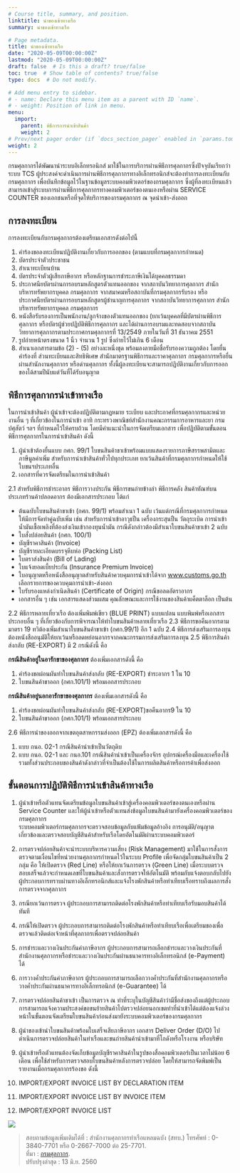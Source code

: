 ```yaml
---
# Course title, summary, and position.
linktitle: นำของเข้าทางเรือ
summary: นำของเข้าทางเรือ

# Page metadata.
title: นำของเข้าทางเรือ
date: "2020-05-09T00:00:00Z"
lastmod: "2020-05-09T00:00:00Z"
draft: false  # Is this a draft? true/false
toc: true  # Show table of contents? true/false
type: docs  # Do not modify.

# Add menu entry to sidebar.
# - name: Declare this menu item as a parent with ID `name`.
# - weight: Position of link in menu.
menu:
  import:
    parent: พิธีการการนำเข้าสินค้า   
    weight: 2
# Prev/next pager order (if `docs_section_pager` enabled in `params.toml`)
weight: 2
---
```



กรมศุลกากรได้พัฒนานำระบบอิเล็กทรอนิกส์ มาใช้ในการบริการผ่านพิธีการศุลกากรซึ่งปัจจุบันเรียกว่าระบบ TCS ผู้ประสงค์จะดำเนินการผ่านพิธีการศุลกากรทางอิเล็กทรอนิกส์จะต้องทำการลงทะเบียนกับกรมศุลกากร เพื่อบันทึกข้อมูลไว้ในฐานข้อมูลระบบคอมพิวเตอร์ของกรมศุลกากร ซึ่งผู้ที่ลงทะเบียนแล้วสามารถเข้าสู่ระบบการผ่านพิธีการศุลกากรทางคอมพิวเตอร์ของตนเองหรือผ่าน SERVICE COUNTER ของเอกชนหรือที่จุดให้บริการของกรมศุลกากร ณ จุดนำเข้า-ส่งออก

  

## การลงทะเบียน

การลงทะเบียนกับกรมศุลกากรต้องเตรียมเอกสารดังต่อไปนี้

1.  คำร้องขอลงทะเบียนปฏิบัติงานเกี่ยวกับการออกของ (ตามแบบที่กรมศุลกากรกำหนด)
2.  บัตรประจำตัวประชาชน
3.  สำเนาทะเบียนบ้าน
4.  บัตรประจำตัวผู้เสียภาษีอากร หรือหลักฐานการชำระภาษีเงินได้บุคคลธรรมดา
5.  ประกาศนียบัตรผ่านการอบรมหลักสูตรตัวแทนออกของ จากสถาบันวิทยาการศุลกากร สำนักบริหารทรัพยากรบุคคล กรมศุลกากร จากสมาคมหรือสถาบันที่กรมศุลกากรรับรอง หรือ ประกาศนียบัตรผ่านการอบรมหลักสูตรผู้ชำนาญการศุลกากร จากสถาบันวิทยาการศุลกากร สำนักบริหารทรัพยากรบุคคล กรมศุลกากร
6.  หนังสือรับรองการเป็นพนักงาน/ลูกจ้างของตัวแทนออกของ (ยกเว้นบุคคลที่มีบัตรผ่านพิธีการศุลกากร หรือบัตรผู้ช่วยปฏิบัติพิธีการศุลกากร และได้ผ่านการอบรมและทดสอบจากสถาบันวิทยาการศุลกากรตามประกาศกรมศุลกากรที่ 13/2549 ภายในวันที่ 31 ธันวาคม 2551
7.  รูปถ่ายหน้าตรงขนาด 1 นิ้ว จำนวน 1 รูป ซึ่งถ่ายไว้ไม่เกิน 6 เดือน
8.  สำเนาเอกสารตามข้อ (2) - (5) อย่างละหนึ่งชุด พร้อมลงลายมือชื่อรับรองความถูกต้อง
โดยยื่นคำร้องที่ ส่วนทะเบียนและสิทธิพิเศษ สำนักมาตรฐานพิธีการและราคาศุลกากร กรมศุลกากรหรือยื่นผ่านสำนักงานศุลกากร หรือด่านศุลกากร ทั้งนี้ผู้ลงทะเบียนจะสามารถปฏิบัติงานเกี่ยวกับการออกของได้สามปีนับแต่วันที่ได้รับอนุญาต

## พิธีการศุลกากรนำเข้าทางเรือ

ในการนำเข้าสินค้า ผู้นำเข้าจะต้องปฏิบัติตามกฎหมาย ระเบียบ และประกาศที่กรมศุลกากรและหน่วยงานอื่น ๆ ที่เกี่ยวข้องในการนำเข้า อาทิ กระทรวงพาณิชย์สำนักงานคณะกรรมการอาหารและยา กรมปศุสัตว์ ฯลฯ ที่กำหนดไว้ให้ครบถ้วน โดยมีคำแนะนำในการจัดเตรียมเอกสาร เพื่อปฏิบัติตามขั้นตอนพิธีการศุลกากรในการนำเข้าสินค้า ดังนี้

1.  ผู้นำเข้าต้องยื่นแบบ กศก. 99/1 ใบขนสินค้าขาเข้าพร้อมแบบแสดงรายการภาษีสรรพสามิตและภาษีมูลค่าเพิ่ม สำหรับการนำเข้าสินค้าทั่วไปทุกประเภท ยกเว้นสินค้าที่กรมศุลกากรกำหนดให้ใช้ ใบขนฯประเภทอื่น
2.  เอกสารที่ควรจัดเตรียมในการนำเข้าสินค้า

2.1 สำหรับพิธีการชำระอากร พิธีการวางประกัน พิธีการขนถ่ายข้างลำ พิธีการคลัง สินค้าทัณฑ์บนประเภทร้านค้าปลอดอากร ต้องมีเอกสารประกอบ ได้แก่

- ต้นฉบับใบขนสินค้าขาเข้า (กศก. 99/1) พร้อมสำเนา 1 ฉบับ เว้นแต่กรณีที่กรมศุลกากรกำหนดให้มีการจัดทำคู่ฉบับเพิ่ม เช่น สำหรับการนำเข้าอาวุธปืน เครื่องกระสุนปืน วัตถุระเบิด การนำเข้าน้ำมันเชื้อเพลิงที่ต้องส่งเงินเข้ากองทุนน้ำมัน กรณีดังกล่าวต้องมีสำเนาใบขนสินค้าขาเข้า 2 ฉบับ
- ใบสั่งปล่อยสินค้า (กศก. 100/1)
- บัญชีราคาสินค้า (Invoice)
- บัญชีรายละเอียดบรรจุหีบห่อ (Packing List)
- ใบตราส่งสินค้า (Bill of Lading)
- ใบแจ้งยอดเบี้ยประกัน (Insurance Premium Invoice)
- ใบอนุญาตหรือหนังสืออนุญาตสำหรับสินค้าควบคุมการนำเข้าได้จาก www.customs.go.th เลือกรายการของควบคุมการนำเข้า-ส่งออก
- ใบรับรองแหล่งกำเนิดสินค้า (Certificate of Origin) กรณีขอลดอัตราอากร
- เอกสารอื่น ๆ เช่น เอกสารแสดงส่วนผสม คุณลักษณะและการใช้งานของสินค้าแค็ตตาล็อก เป็นต้น

2.2 พิธีการหลายเที่ยวเรือ ต้องเพิ่มพิมพ์เขียว (BLUE PRINT) แบบแปลน แบบพิมพ์หรือเอกสารประกอบอื่น ๆ ที่เกี่ยวข้องกับการพิจารณาให้ทำใบขนสินค้าหลายเที่ยวเรือ
2.3 พิธีการขอคืนอากรตามมาตรา 19 ทวิต้องเพิ่มสำเนาใบขนสินค้าขาเข้า (กศก.99/1) อีก 1 ฉบับ
2.4 พิธีการส่งเสริมการลงทุนต้องหนังสืออนุมัติให้ยกเว้นหรือลดหย่อนอากรจากคณะกรรมการส่งเสริมการลงทุน
2.5 พิธีการสินค้าส่งกลับ (RE-EXPORT) มี 2 กรณีดังนี้ คือ

**กรณีสินค้าอยู่ในอารักขาของศุลกากร** ต้องเพิ่มเอกสารดังนี้ คือ

1.  คำร้องขอผ่อนผันทำใบขนสินค้าส่งกลับ (RE-EXPORT) ชำระอากร 1 ใน 10
2.  ใบขนสินค้าขาออก (กศก.101/1) พร้อมเอกสารประกอบ

**กรณีสินค้าอยู่นอกอารักขาของศุลกากร** ต้องเพิ่มเอกสารดังนี้ คือ

1.  คำร้องขอผ่อนผันทำใบขนสินค้าส่งกลับ (RE-EXPORT)ขอคืนอากร9 ใน 10
2.  ใบขนสินค้าขาออก (กศก.101/1) พร้อมเอกสารประกอบ

2.6 พิธีการนำของออกจากเขตอุตสาหกรรมส่งออก (EPZ) ต้องเพิ่มเอกสารดังนี้ คือ

1.  แบบ กนอ. 02-1 กรณีสินค้านำเข้าเป็นวัตถุดิบ
2.  แบบ กนอ. 02-1 และ กนอ.101 กรณีสินค้านำเข้าเป็นเครื่องจักร อุปกรณ์เครื่องมือและเครื่องใช้ รวมทั้งส่วนประกอบของสินค้าดังกล่าวที่จำเป็นต้องใช้ในการผลิตสินค้าหรือการค้าเพื่อส่งออก

  

## ขั้นตอนการปฏิบัติพิธีการนำเข้าสินค้าทางเรือ

1.  ผู้นำเข้าหรือตัวแทนจัดเตรียมข้อมูลใบขนสินค้าเข้าสู่เครื่องคอมพิวเตอร์ของตนเองหรือผ่าน Service Counter และให้ผู้นำเข้าหรือตัวแทนส่งข้อมูลใบขนสินค้ามายังเครื่องคอมพิวเตอร์ของกรมศุลกากร  
    ระบบคอมพิวเตอร์กรมศุลกากรจะตรวจสอบข้อมูลกับแฟ้มข้อมูลอ้างอิง การอนุมัติ/อนุญาต เกี่ยวข้องและตรวจสอบบัญชีสินค้าสำหรับเรือโดยอัตโนมัติผ่านระบบคอมพิวเตอร์
2.  การตรวจปล่อยสินค้าจะนำระบบบริหารความเสี่ยง (Risk Management) มาใช้ในการสั่งการตรวจตามเงื่อนไขที่หน่วยงานศุลกากรกำหนดไว้ในระบบ Profile เพื่อจัดกลุ่มใบขนสินค้าเป็น 2 กลุ่ม คือ ให้เปิดตรวจ (Red Line) หรือให้ยกเว้นการตรวจ (Green Line) เมื่อระบบตรวจสอบเสร็จแล้วจะกำหนดเลขที่ใบขนสินค้าและสั่งการตรวจให้อัตโนมัติ พร้อมกับแจ้งตอบกลับไปยัง ผู้ประกอบการทราบผ่านทางอิเล็กทรอนิกส์และแจ้งโรงพักสินค้าหรือท่าเทียบเรือทราบถึงผลการสั่งการตรวจจากศุลกากร

1.  กรณียกเว้นการตรวจ ผู้ประกอบการสามารถติดต่อโรงพักสินค้าหรือท่าเทียบเรือรับมอบสินค้าได้ทันที
2.  กรณีให้เปิดตรวจ ผู้ประกอบการสามารถติดต่อโรงพักสินค้าหรือท่าเทียบเรือเพื่อเตรียมของเพื่อตรวจแล้วติดต่อเจ้าหน้าที่ศุลกากรเพื่อตรวจปล่อยสินค้า
3.  การชำระและวางเงินประกันค่าภาษีอากร ผู้ประกอบการสามารถเลือกชำระและวางเงินประกันที่สำนักงานศุลกากรหรือชำระและวางเงินประกันผ่านธนาคารทางอิเล็กทรอนิกส์ (e-Payment) ได้
4.  การวางค้ำประกันค่าภาษีอากร ผู้ประกอบการสามารถเลือกวางค้ำประกันที่สำนักงานศุลกากรหรือวางค้ำประกันผ่านธนาคารทางอิเล็กทรอนิกส์ (e-Guarantee) ได้
5.  การตรวจปล่อยสินค้าขาเข้า เป็นการตรวจ ณ ท่าที่ระบุในบัญชีสินค้าว่ามีชื่อส่งของถึงแต่ผู้ประกอบการสามารถแจ้งความประสงค์ขอขนย้ายสินค้าไปตรวจปล่อยนอกเขตท่าที่นำเข้าได้แต่ต้องแจ้งล่วงหน้าในขั้นตอนจัดเตรียมใบขนสินค้าก่อนส่งมายังระบบคอมพิวเตอร์ของกรมศุลกากร

4.  ผู้นำของเข้านำใบขนสินค้าพร้อมใบเสร็จเสียภาษีอากร เอกสาร Deliver Order (D/O) ไปดำเนินการตรวจปล่อยสินค้าในท่าเรือและขนถ่ายสินค้านำเข้ามาที่โกดังหรือโรงงาน หรือบริษัท
5.  ผู้นำเข้าหรือตัวแทนต้องจัดเก็บข้อมูลบัญชีราคาสินค้าในรูปของสื่อคอมพิวเตอร์เป็นเวลาไม่น้อย 6 เดือน เพื่อใช้สำหรับการตรวจสอบใบขนสินค้าหลังการตรวจปล่อย โดยให้สามารถจัดพิมพ์เป็นรายงานเมื่อกรมศุลกากรร้องขอ ดังนี้

1.  IMPORT/EXPORT INVOICE LIST BY DECLARATION ITEM
2.  IMPORT/EXPORT INVOICE LIST BY INVOICE ITEM
3.  IMPORT/EXPORT INVOICE LIST

![](http://th.customs.go.th/data_files/1609141607232045596574.jpg)


> สอบถามข้อมูลเพิ่มเติมได้ที่ : สำนักงานศุลกากรท่าเรือแหลมฉบัง (สทบ.)  โทรศัพท์ : 0-3840-7701 หรือ 0-2667-7000 ต่อ 25-7701.  
> ที่มา :  [กรมศุลกากร](http://www.customs.go.th/content_with_menu1.php?ini_menu=menu_business_160421_02&ini_content=business_160426_02_160914_02_160914_02&lang=th&root_left_menu=menu_business_160421_02_160421_02&left_menu=menu_business_160421_02_160421_02_160914_02).  
ปรับปรุงล่าสุด : 13 มิ.ย. 2560